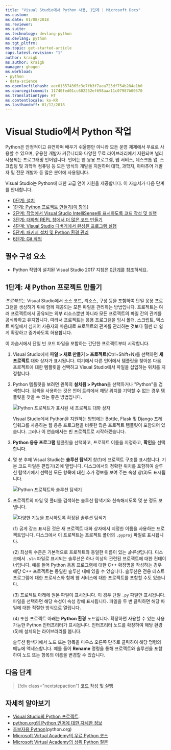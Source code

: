 ```yaml
---
title: "Visual Studio에서 Python 사용, 1단계 | Microsoft Docs"
ms.custom: 
ms.date: 01/08/2018
ms.reviewer: 
ms.suite: 
ms.technology: devlang-python
ms.devlang: python
ms.tgt_pltfrm: 
ms.topic: get-started-article
caps.latest.revision: "1"
author: kraigb
ms.author: kraigb
manager: ghogen
ms.workload:
- python
- data-science
ms.openlocfilehash: aec013574365c3e7fb3f7aea723df754b284e1b0
ms.sourcegitcommit: 11740fed01cc602252ef698aaa11c07987b00570
ms.translationtype: HT
ms.contentlocale: ko-KR
ms.lasthandoff: 01/12/2018
---
```

# <a name="working-with-python-in-visual-studio"></a>Visual Studio에서 Python 작업

Python은 안정적이고 유연하며 배우기 쉬울뿐만 아니라 모든 운영 체제에서 무료로 사용할 수 있으며, 유용한 개발자 커뮤니티와 다양한 무료 라이브러리에서 지원되며 널리 사용되는 프로그래밍 언어입니다. 언어는 웹 응용 프로그램, 웹 서비스, 데스크톱 앱, 스크립팅 및 과학적 컴퓨팅 등 모든 방식의 개발을 지원하며 대학, 과학자, 아마추어 개발자 및 전문 개발자 등 많은 분야에 사용됩니다.

Visual Studio는 Python에 대한 고급 언어 지원을 제공합니다. 이 자습서가 다음 단계를 안내합니다.

- [0단계: 설치](vs-tutorial-01-00.md)
- [1단계: Python 프로젝트 만들기(이 항목)](#step-1-create-a-new-python-project)
- [2단계: 작업에서 Visual Studio IntelliSense를 표시하도록 코드 작성 및 실행](vs-tutorial-01-02.md)
- [3단계: 대화형 REPL 창에서 더 많은 코드 만들기](vs-tutorial-01-03.md)
- [4단계: Visual Studio 디버거에서 완성된 프로그램 실행](vs-tutorial-01-04.md)
- [5단계: 패키지 설치 및 Python 환경 관리](vs-tutorial-01-05.md)
- [6단계: Git 작업](vs-tutorial-01-06.md)

## <a name="prerequisites"></a>필수 구성 요소

- Python 작업이 설치된 Visual Studio 2017 지침은 [0단계](vs-tutorial-01-00.md)를 참조하세요.

## <a name="step-1-create-a-new-python-project"></a>1단계: 새 Python 프로젝트 만들기

*프로젝트*는 Visual Studio에서 소스 코드, 리소스, 구성 등을 포함하여 단일 응용 프로그램을 생성하기 위해 함께 제공되는 모든 파일을 관리하는 방법입니다. 프로젝트는 여러 프로젝트에서 공유되는 외부 리소스뿐만 아니라 모든 프로젝트의 파일 간의 관계를 공식화하고 유지합니다. 따라서 프로젝트는 응용 프로그램을 임시 폴더, 스크립트, 텍스트 파일에서 심지어 사용자의 마음대로 프로젝트의 관계를 관리하는 것보다 훨씬 더 쉽게 확장하고 증가하도록 허용합니다.

이 자습서에서 단일 빈 코드 파일을 포함하는 간단한 프로젝트부터 시작합니다.

1. Visual Studio에서 **파일 > 새로 만들기 > 프로젝트**(Ctrl+Shift+N)를 선택하면 **새 프로젝트** 대화 상자가 표시됩니다. 여기에서 다른 언어에서 템플릿을 찾아본 다음 프로젝트에 대한 템플릿을 선택하고 Visual Studio에서 파일을 삽입하는 위치를 지정합니다.

1. Python 템플릿을 보려면 왼쪽의 **설치됨 > Python**을 선택하거나 "Python"을 검색합니다. 검색을 사용하는 것은 언어 트리에서 해당 위치를 기억할 수 없는 경우 템플릿을 찾을 수 있는 좋은 방법입니다.

    ![Python 프로젝트가 표시된 새 프로젝트 대화 상자](media/vs-getting-started-python-01-new-project.png)

    Visual Studio에서 Python을 지원하는 방법에는 Bottle, Flask 및 Django 프레임워크를 사용하는 웹 응용 프로그램을 비롯한 많은 프로젝트 템플릿이 포함되어 있습니다. 그러나 이 연습에서는 빈 프로젝트로 시작하겠습니다.

1. **Python 응용 프로그램** 템플릿을 선택하고, 프로젝트 이름을 지정하고, **확인**을 선택합니다.

1. 몇 분 후에 Visual Studio는 **솔루션 탐색기** 창(1)에 프로젝트 구조를 표시합니다. 기본 코드 파일은 편집기(2)에 열립니다. 디스크에서의 정확한 위치를 포함하여 솔루션 탐색기에서 선택한 모든 항목에 대한 추가 정보를 보여 주는 속성 창(3)도 표시됩니다.

    ![Python 프로젝트와 솔루션 탐색기](media/vs-getting-started-python-02-windows.png)

1. 프로젝트의 파일 및 폴더를 검색하는 솔루션 탐색기와 친숙해지도록 몇 분 정도 보냅니다.

    ![다양한 기능을 표시하도록 확장된 솔루션 탐색기](media/vs-getting-started-python-03-solution-explorer.png)

    (1) 굵게 강조 표시된 것은 새 프로젝트 대화 상자에서 지정한 이름을 사용하는 프로젝트입니다. 디스크에서 이 프로젝트는 프로젝트 폴더의 `.pyproj` 파일로 표시됩니다.

    (2) 최상위 수준은 기본적으로 프로젝트와 동일한 이름이 있는 *솔루션*입니다. 디스크에서 `.sln` 파일로 표시되는 솔루션은 하나 이상의 관련된 프로젝트에 대한 컨테이너입니다. 예를 들어 Python 응용 프로그램에 대한 C++ 확장명을 작성하는 경우 해당 C++ 프로젝트는 동일한 솔루션 내에 있을 수 있습니다. 솔루션은 전용 테스트 프로그램에 대한 프로세스와 함께 웹 서비스에 대한 프로젝트를 포함할 수도 있습니다. 

    (3) 프로젝트 아래에 원본 파일이 표시됩니다. 이 경우 단일 `.py` 파일만 표시됩니다. 파일을 선택하면 해당 속성이 속성 창에 표시됩니다. 파일을 두 번 클릭하면 해당 파일에 대한 적절한 방식으로 열립니다.

    (4) 또한 프로젝트 아래는 **Python 환경** 노드입니다. 확장하면 사용할 수 있는 사용 가능한 Python 인터프리터가 표시됩니다. 인터프리터 노드를 확장하여 해당 환경(5)에 설치되는 라이브러리를 봅니다.

    솔루션 탐색기에서 노드 또는 항목을 마우스 오른쪽 단추로 클릭하여 해당 명령의 메뉴에 액세스합니다. 예를 들어 **Rename** 명령을 통해 프로젝트와 솔루션을 포함하여 노드 또는 항목의 이름을 변경할 수 있습니다.

## <a name="next-steps"></a>다음 단계

> [!div class="nextstepaction"]
> [코드 작성 및 실행](vs-tutorial-01-02.md)

## <a name="going-deeper"></a>자세히 알아보기

- [Visual Studio의 Python 프로젝트](python-projects.md).
- [python.org의 Python 언어에 대한 자세한 정보](https://www.python.org)
- [초보자용 Python](https://www.python.org/about/gettingstarted/)(python.org)
- [Microsoft Virtual Academy의 무료 Python 코스](https://mva.microsoft.com/search/SearchResults.aspx#!q=python)
- [Microsoft Virtual Academy의 상위 Python 질문](https://aka.ms/mva-top-python-questions)
